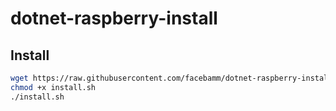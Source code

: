 # dotnet-raspberry-install

## Install
```bash
wget https://raw.githubusercontent.com/facebamm/dotnet-raspberry-install/main/install.sh
chmod +x install.sh
./install.sh
```

